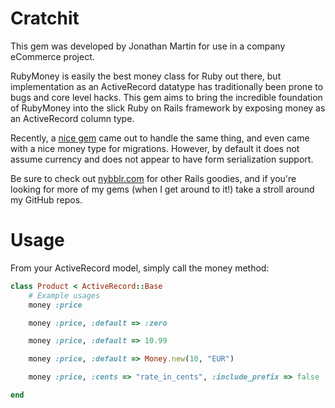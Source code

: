 Cratchit
========
This gem was developed by Jonathan Martin for use in a company eCommerce project.

RubyMoney is easily the best money class for Ruby out there, but implementation as an ActiveRecord datatype has traditionally been prone to bugs and core level hacks. This gem aims to bring the incredible foundation of RubyMoney into the slick Ruby on Rails framework by exposing money as an ActiveRecord column type.

Recently, a [nice gem](https://github.com/RubyMoney/money-rails) came out to handle the same thing, and even came with a nice money type for migrations. However, by default it does not assume currency and does not appear to have form serialization support.

Be sure to check out [nybblr.com](http://nybblr.com) for other Rails goodies, and if you're looking for more of my gems (when I get around to it!) take a stroll around my GitHub repos.

Usage
=====
From your ActiveRecord model, simply call the money method:

``` ruby
class Product < ActiveRecord::Base
	# Example usages
	money :price

	money :price, :default => :zero

	money :price, :default => 10.99

	money :price, :default => Money.new(10, "EUR")

	money :price, :cents => "rate_in_cents", :include_prefix => false

end
```
